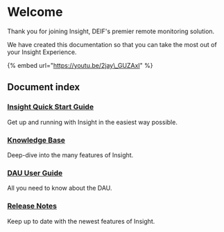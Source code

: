 # Welcome

Thank you for joining Insight, DEIF's premier remote monitoring solution.

We have created this documentation so that you can take the most out of your Insight Experience.

{% embed url="https://youtu.be/2jay\_GUZAxI" %}

## Document index

### [Insight Quick Start Guide ](quick-start-guide/about-insight.md)

Get up and running with Insight in the easiest way possible.

### [Knowledge Base](knowledge-base/getting-started.md)

Deep-dive into the many features of Insight.

### [DAU User Guide](dau-user-guide/untitled/)

All you need to know about the DAU.

### [Release Notes](release/whats-new.md) <a id="release-notes"></a>

Keep up to date with the newest features of Insight.

